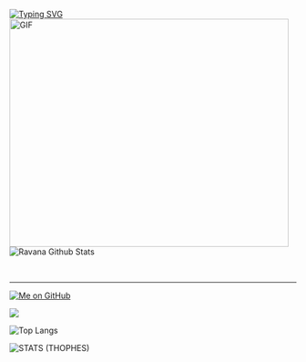 [![Typing SVG](https://readme-typing-svg.herokuapp.com?size=30&center=true&vCenter=true&multiline=true&height=200&lines=%F0%9F%8C%9F+I+am+Ravana+%F0%9F%8C%9F;And;I+am+Horny+%F0%9F%8D%86%E2%9C%8A%F0%9F%92%A6;Message+me+on+Telegram+;%F0%9F%91%89+ID%3A+%40r4v4n4+%F0%9F%91%88)](https://git.io/typing-svg)
<img align="centre" height="400px" width="490px" alt="GIF" src="https://github.com/ravana69/ravana69/blob/master/moh.gif" />
![Ravana Github Stats](https://github-readme-stats.vercel.app/api?username=ravana69&&show_icons=true&theme=radical)

<br />

*************


[![Me on GitHub](https://img.shields.io/github/followers/ravana69?label=ravana69&style=social)](https://github.com/ravana69)

![](https://visitor-badge.glitch.me/badge?page_id=ravana69)

![Top Langs](https://github-readme-stats.vercel.app/api/top-langs/?username=ravana69&&show_icons=true&theme=radical)

![STATS (THOPHES)](https://github-profile-trophy.vercel.app/?username=ravana69&theme=gruvbox&margin-w=10&margin-h=15&column=8)
<br />


  
